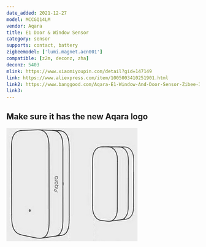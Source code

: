 ```yaml
---
date_added: 2021-12-27
model: MCCGQ14LM
vendor: Aqara
title: E1 Door & Window Sensor
category: sensor
supports: contact, battery
zigbeemodel: ['lumi.magnet.acn001']
compatible: [z2m, deconz, zha]
deconz: 5403
mlink: https://www.xiaomiyoupin.com/detail?gid=147149
link: https://www.aliexpress.com/item/1005003410251901.html
link2: https://www.banggood.com/Aqara-E1-Window-And-Door-Sensor-Zibee-3_0-Wireless-Remote-Control-Smart-Home-Kit-Remote-Alarm-Eco-System-Works-With-Homekit-And-Mi-Home-APP-p-1898162.html
link3: 
---
```


## Make sure it has the new Aqara logo

![New logo](/assets/images/devices/Aqara_MCCGQ14LM_logo.jpg)
